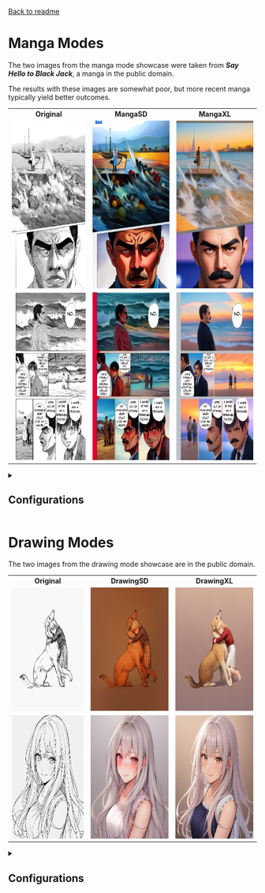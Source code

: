 [Back to readme](README.md)
# Manga Modes
The two images from the manga mode showcase were taken from ***Say Hello to Black Jack***, a manga in the public domain.

The results with these images are somewhat poor, but more recent manga typically yield better outcomes.
<table class="center">
    <tr style="font-weight: bolder;text-align:center;">
        <td>Original</td>
        <td>MangaSD</td>
        <td>MangaXL</td>
    </tr>
  <tr>
    <td>
        <img src="media\MangaMode\input\0.jpg" width="250" height="340">
    </td>
    <td>
        <img src="media\MangaMode\SD\0.jpg" width="250" height="340">
    </td>
    <td>
        <img src="media\MangaMode\XL\0.jpg" width="250" height="340">
    </td>
  </tr>


  <tr>
    <td>
        <img src="media\MangaMode\input\1.jpg" width="250" height="340">
    </td>
    <td>
        <img src="media\MangaMode\SD\1.jpg" width="250" height="340">
    </td>
    <td>
        <img src="media\MangaMode\XL\1.jpg" width="250" height="340">
    </td>
  </tr> 
  
</table>

<details>
<summary><h2>Configurations</h2></summary>

### MangaSD
* **Model**: [AOM3](https://huggingface.co/WarriorMama777/OrangeMixs/blob/main/Models/AbyssOrangeMix3/AOM3_orangemixs.safetensors)
* **VAE**: [stabilityai mse-840000-ema](https://huggingface.co/stabilityai/sd-vae-ft-mse-original/blob/main/vae-ft-mse-840000-ema-pruned.safetensors)
* **Clip Skip**: `2`

**ControlNet Configuration**

* **UNIT 1** : [control_v11p_sd15s2_lineart_anime](https://huggingface.co/lllyasviel/ControlNet-v1-1/blob/main/control_v11p_sd15s2_lineart_anime.pth) ([YAML](https://huggingface.co/lllyasviel/ControlNet-v1-1/blob/main/control_v11p_sd15s2_lineart_anime.yaml))
* **UNIT 2** : [control_v11p_sd15_softedge](https://huggingface.co/lllyasviel/ControlNet-v1-1/blob/main/control_v11p_sd15_softedge.pth) ([YAML](https://huggingface.co/lllyasviel/ControlNet-v1-1/blob/main/control_v11p_sd15_softedge.yaml))

**Inference Configuration**

- [ ] Enable controlnet lowvram
- [ ] Keep original picture size
- [x] Use interrogation
- [ ] Include metadata
- [x] Use YoloV8 segmentation
* **YoloV8 ONNX Model** : [manga_model](https://huggingface.co/kitsumed/yolov8m_seg-speech-bubble/blob/main/model_dynamic.onnx)
* **Seed** : `100`
* **Sampler** : Euler
* **Steps** : `12`

### MangaXL
* **Model**: [AbyssOrange XL Else](https://civitai.com/models/356201/abyssorange-xl-else)
* **VAE**: None
* **Clip Skip**: `2`

**ControlNet Configuration**

* **UNIT 1** : [MistoLine_rank256](https://huggingface.co/TheMistoAI/MistoLine/blob/main/mistoLine_rank256.safetensors)
* **UNIT 2** : [MistoLine_rank256](https://huggingface.co/TheMistoAI/MistoLine/blob/main/mistoLine_rank256.safetensors)

**Inference Configuration**

- [ ] Enable controlnet lowvram
- [ ] Keep original picture size
- [x] Use interrogation
- [ ] Include metadata
- [x] Use YoloV8 segmentation
* **YoloV8 ONNX Model** : [manga_model](https://huggingface.co/kitsumed/yolov8m_seg-speech-bubble/blob/main/model_dynamic.onnx)
* **Seed** : `100`
* **Sampler** : Euler
* **Steps** : `12`
</details>

# Drawing Modes
The two images from the drawing mode showcase are in the public domain.
<table class="center">
    <tr style="font-weight: bolder;text-align:center;">
        <td>Original</td>
        <td>DrawingSD</td>
        <td>DrawingXL</td>
    </tr>
  <tr>
    <td>
        <img src="media\DrawingMode\input\0.jpg" width="250" height="250">
    </td>
    <td>
        <img src="media\DrawingMode\SD\0.jpg" width="250" height="250">
    </td>
    <td>
        <img src="media\DrawingMode\XL\0.jpg" width="250" height="250">
    </td>
  </tr>


  <tr>
    <td>
        <img src="media\DrawingMode\input\1.jpg" width="250" height="250">
    </td>
    <td>
        <img src="media\DrawingMode\SD\1.jpg" width="250" height="250">
    </td>
    <td>
        <img src="media\DrawingMode\XL\1.jpg" width="250" height="250">
    </td>
  </tr> 
  
</table>

<details>
<summary><h2>Configurations</h2></summary>

### DrawingSD
* **Model**: [AOM3](https://huggingface.co/WarriorMama777/OrangeMixs/blob/main/Models/AbyssOrangeMix3/AOM3_orangemixs.safetensors)
* **VAE**: [stabilityai mse-840000-ema](https://huggingface.co/stabilityai/sd-vae-ft-mse-original/blob/main/vae-ft-mse-840000-ema-pruned.safetensors)
* **Clip Skip**: `2`

**ControlNet Configuration**

* **UNIT 1** : [control_v11p_sd15s2_lineart_anime](https://huggingface.co/lllyasviel/ControlNet-v1-1/blob/main/control_v11p_sd15s2_lineart_anime.pth) ([YAML](https://huggingface.co/lllyasviel/ControlNet-v1-1/blob/main/control_v11p_sd15s2_lineart_anime.yaml))
* **UNIT 2** : [control_v11p_sd15_softedge](https://huggingface.co/lllyasviel/ControlNet-v1-1/blob/main/control_v11p_sd15_softedge.pth) ([YAML](https://huggingface.co/lllyasviel/ControlNet-v1-1/blob/main/control_v11p_sd15_softedge.yaml))

**Inference Configuration**

- [ ] Enable controlnet lowvram
- [ ] Keep original picture size
- [x] Use interrogation
- [ ] Include metadata
- [ ] Use YoloV8 segmentation
* **Seed** : `100`
* **Sampler** : Euler
* **Steps** : `12`

### MangaXL
* **Model**: [AbyssOrange XL Else](https://civitai.com/models/356201/abyssorange-xl-else)
* **VAE**: None
* **Clip Skip**: `2`

**ControlNet Configuration**

* **UNIT 1** : [MistoLine_rank256](https://huggingface.co/TheMistoAI/MistoLine/blob/main/mistoLine_rank256.safetensors)

**Inference Configuration**

- [ ] Enable controlnet lowvram
- [ ] Keep original picture size
- [x] Use interrogation
- [ ] Include metadata
- [ ] Use YoloV8 segmentation
* **Seed** : `100`
* **Sampler** : Euler
* **Steps** : `12`
</details>